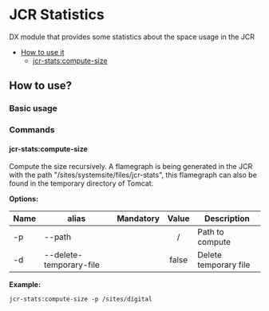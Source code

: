 # JCR Statistics
DX module that provides some statistics about the space usage in the JCR
* [How to use it](#how-to-use)
    * [jcr-stats:compute-size](#jcr-stats-compute-size)

## <a name="how-to-use"></a>How to use?

### Basic usage
### Commands
#### <a name="jcr-stats-compute-size"></a>jcr-stats:compute-size
Compute the size recursively. A flamegraph is being generated in the JCR with the path "/sites/systemsite/files/jcr-stats", this flamegraph can also be found in the temporary directory of Tomcat.

**Options:**

Name | alias | Mandatory | Value | Description
 --- | --- | :---: | :---: | ---
 -p | --path | | / | Path to compute
 -d | --delete-temporary-file | | false | Delete temporary file


**Example:**

    jcr-stats:compute-size -p /sites/digital
